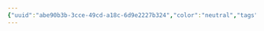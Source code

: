 ```yaml
---
{"uuid":"abe90b3b-3cce-49cd-a18c-6d9e2227b324","color":"neutral","tags":[],"embeds":[],"links":[]}
---
```

